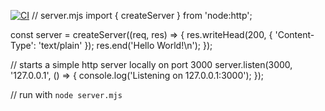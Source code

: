 [![CI](https://github.com/Attila180/Attila180/actions/workflows/Up_blank.yml/badge.svg?branch=Attila180-patch-1&event=check_run)](https://github.com/Attila180/Attila180/actions/workflows/Up_blank.yml)
// server.mjs
import { createServer } from 'node:http';

const server = createServer((req, res) => {
  res.writeHead(200, { 'Content-Type': 'text/plain' });
  res.end('Hello World!\n');
});

// starts a simple http server locally on port 3000
server.listen(3000, '127.0.0.1', () => {
  console.log('Listening on 127.0.0.1:3000');
});

// run with `node server.mjs`
